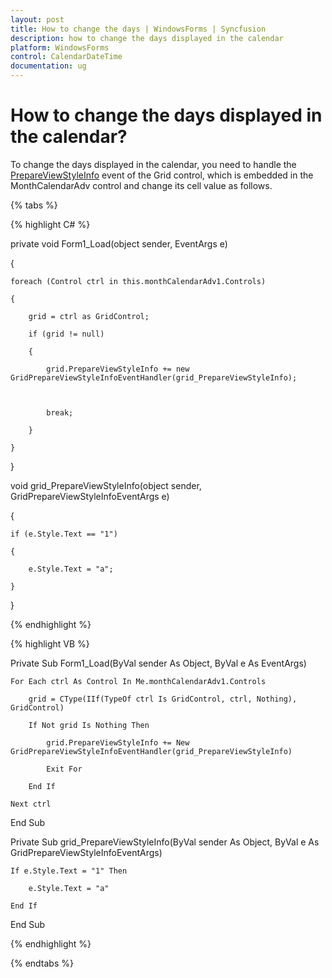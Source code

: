 ```yaml
---
layout: post
title: How to change the days | WindowsForms | Syncfusion
description: how to change the days displayed in the calendar
platform: WindowsForms
control: CalendarDateTime
documentation: ug
---
```

# How to change the days displayed in the calendar?

To change the days displayed in the calendar, you need to handle the [PrepareViewStyleInfo](https://help.syncfusion.com/cr/windowsforms/Syncfusion.Grid.Windows~Syncfusion.Windows.Forms.Grid.GridControlBase~PrepareViewStyleInfo_EV.html) event of the Grid control, which is embedded in the MonthCalendarAdv control and change its cell value as follows.


{% tabs %}

{% highlight C# %}


private void Form1_Load(object sender, EventArgs e)

{

    foreach (Control ctrl in this.monthCalendarAdv1.Controls)

    {

        grid = ctrl as GridControl;

        if (grid != null)

        {

            grid.PrepareViewStyleInfo += new GridPrepareViewStyleInfoEventHandler(grid_PrepareViewStyleInfo);



            break;

        }

    }

}



void grid_PrepareViewStyleInfo(object sender, GridPrepareViewStyleInfoEventArgs e)

{

    if (e.Style.Text == "1")

    {

        e.Style.Text = "a";

    }

}



{% endhighlight %}

{% highlight VB %}



Private Sub Form1_Load(ByVal sender As Object, ByVal e As EventArgs)

    For Each ctrl As Control In Me.monthCalendarAdv1.Controls

        grid = CType(IIf(TypeOf ctrl Is GridControl, ctrl, Nothing), GridControl)

        If Not grid Is Nothing Then

            grid.PrepareViewStyleInfo += New GridPrepareViewStyleInfoEventHandler(grid_PrepareViewStyleInfo)

            Exit For

        End If

    Next ctrl

End Sub



Private Sub grid_PrepareViewStyleInfo(ByVal sender As Object, ByVal e As GridPrepareViewStyleInfoEventArgs)

    If e.Style.Text = "1" Then

        e.Style.Text = "a"

    End If

End Sub

{% endhighlight %}

{% endtabs %}

